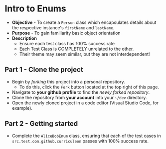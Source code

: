 # Intro to Enums

* **Objective** - To create a `Person` class which encapsulates details about the respective instance's `firstName` and `lastName`.
* **Purpose** - To gain familiarity basic object orientation
* **Description**
    * Ensure each test class has 100% success rate
    * Each Test Class is COMPLETELY unrelated to the other.
    * Their theme may seem similar, but they are not interdependent!



## Part 1 - Clone the project
* Begin by _forking_ this project into a personal repository.
   * To do this, click the `Fork` button located at the top right of this page.
* Navigate to **your github profile** to find the _newly forked repository_.
* Clone the repository from **your account** into your `~/dev` directory.
* Open the newly cloned project in a code editor (Visual Studio Code, for example).

## Part 2 - Getting started
* Complete the `AliceBobEnum` class, ensuring that each of the test cases in `src.test.com.github.curriculeon` passes with 100% success rate. 
